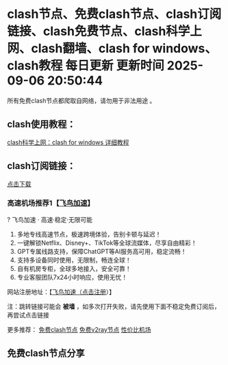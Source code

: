 # clash节点、免费clash节点、clash订阅链接、clash免费节点、clash科学上网、clash翻墙、clash for windows、clash教程 每日更新  更新时间 2025-09-06 20:50:44  
所有免费clash节点都爬取自网络，请勿用于非法用途 。

## clash使用教程：

<a href="https://clashforwindows100.com/" target="_blank">clash科学上网：clash for windows 详细教程</a>

## clash订阅链接：

<a href="https://github.com/free-nodes/clashfree/blob/main/clash.yml" target="_blank">点击下载</a>

### 高速机场推荐1【[飞鸟加速](https://www.112112789.xyz/?path=register&code=DmrHrGck)】

? 飞鸟加速 · 高速·稳定·无限可能

1. 多地专线高速节点，极速跨境体验，告别卡顿与延迟！
2. 一键解锁Netflix、Disney+、TikTok等全球流媒体，尽享自由精彩！
3. GPT专属线路支持，保障ChatGPT等AI服务高可用，稳定流畅！
4. 支持多设备同时使用，无限制，畅连全球！
5. 自有机房专柜，全球多地接入，安全可靠！
6. 专业客服团队7x24小时响应，使用无忧！

网站注册地址：【[飞鸟加速（点击注册](https://www.112112789.xyz/?path=register&code=DmrHrGck)）】

注：跳转链接可能会 **被墙** ，如多次打开失败，请先使用下面不稳定免费订阅后，再尝试点击链接

更多推荐：  <a href="https://clashgithub.com" target="_blank">免费clash节点</a>   <a href="https://github.com/free-nodes/v2rayfree" target="_blank">免费v2ray节点</a>   [性价比机场](https://xn--6nq44r2uh9rhj7f.org/) 


## 免费clash节点分享
```  

```

